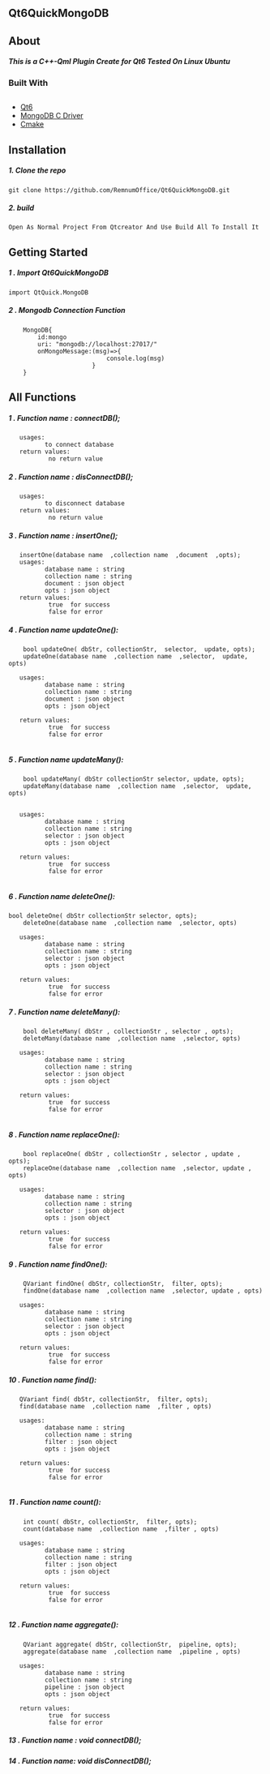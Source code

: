   <h2> Qt6QuickMongoDB </h2>



<!-- ABOUT THE PROJECT -->
## About 
##### This is a C++-Qml Plugin Create for Qt6 Tested On Linux Ubuntu 
### Built With
##  
* [Qt6](https://www.qt.io/product/qt6)
* [MongoDB C Driver](https://www.mongodb.com/docs/drivers/c/)
* [Cmake](https://cmake.org/)



## Installation


##### 1. Clone the repo
```
git clone https://github.com/RemnumOffice/Qt6QuickMongoDB.git  
```

##### 2. build
```
Open As Normal Project From Qtcreator And Use Build All To Install It

```



## Getting Started
##### 1 . Import Qt6QuickMongoDB 

```
import QtQuick.MongoDB
 ```

##### 2 . Mongodb Connection Function 
```
    MongoDB{
        id:mongo
        uri: "mongodb://localhost:27017/"
        onMongoMessage:(msg)=>{
                           console.log(msg)
                       }
    }

```


## All Functions


##### 1 .  Function name : connectDB();
 

```
   usages:
          to connect database 
   return values:
           no return value
```

##### 2 .  Function name : disConnectDB();
 

```
   usages:
          to disconnect database 
   return values:
           no return value
```


##### 3 .  Function name : insertOne();
 

```
   insertOne(database name  ,collection name  ,document  ,opts);
   usages:
          database name : string 
          collection name : string
          document : json object
          opts : json object
   return values:
           true  for success 
           false for error
```


##### 4 .  Function name updateOne(): 
 

```
    bool updateOne( dbStr, collectionStr,  selector,  update, opts);
    updateOne(database name  ,collection name  ,selector,  update, opts)
    
   usages:
          database name : string 
          collection name : string
          document : json object
          opts : json object
          
   return values:
           true  for success 
           false for error


```


##### 5 .  Function name updateMany(): 
 

```
    bool updateMany( dbStr collectionStr selector, update, opts);
    updateMany(database name  ,collection name  ,selector,  update, opts)

    
   usages:
          database name : string 
          collection name : string
          selector : json object
          opts : json object
          
   return values:
           true  for success 
           false for error


```

##### 6 .  Function name deleteOne(): 
 

```
bool deleteOne( dbStr collectionStr selector, opts);
    deleteOne(database name  ,collection name  ,selector, opts)
    
   usages:
          database name : string 
          collection name : string
          selector : json object
          opts : json object
          
   return values:
           true  for success 
           false for error

```

##### 7 .  Function name deleteMany(): 
 

```
    bool deleteMany( dbStr , collectionStr , selector , opts);
    deleteMany(database name  ,collection name  ,selector, opts)
    
   usages:
          database name : string 
          collection name : string
          selector : json object
          opts : json object
          
   return values:
           true  for success 
           false for error


```




##### 8 .  Function name replaceOne(): 
 

```
    bool replaceOne( dbStr , collectionStr , selector , update , opts);
    replaceOne(database name  ,collection name  ,selector, update , opts)
    
   usages:
          database name : string 
          collection name : string
          selector : json object
          opts : json object
          
   return values:
           true  for success 
           false for error

```







##### 9 .  Function name findOne(): 
 

```
    QVariant findOne( dbStr, collectionStr,  filter, opts);
    findOne(database name  ,collection name  ,selector, update , opts)
    
   usages:
          database name : string 
          collection name : string
          selector : json object
          opts : json object
          
   return values:
           true  for success 
           false for error

```




##### 10 .  Function name find(): 
 

```   
   QVariant find( dbStr, collectionStr,  filter, opts);
   find(database name  ,collection name  ,filter , opts)
    
   usages:
          database name : string 
          collection name : string
          filter : json object
          opts : json object
          
   return values:
           true  for success 
           false for error


```




##### 11 .  Function name count(): 
 

```
    int count( dbStr, collectionStr,  filter, opts);
    count(database name  ,collection name  ,filter , opts)
    
   usages:
          database name : string 
          collection name : string
          filter : json object
          opts : json object
          
   return values:
           true  for success 
           false for error


```



##### 12 .  Function name aggregate(): 
 

```
    QVariant aggregate( dbStr, collectionStr,  pipeline, opts);
    aggregate(database name  ,collection name  ,pipeline , opts)
    
   usages:
          database name : string 
          collection name : string
          pipeline : json object
          opts : json object
          
   return values:
           true  for success 
           false for error

```

##### 13 .  Function name :  void connectDB(); 
 


##### 14 .  Function name:  void disConnectDB();
 


















<!-- Installation : Open As Normal Project From Qtcreator and use build all to install it
 -->

<!-- this is a c++/qml plugin for Qt6
tested on linux ubuntu
installation :
open as normal project from qtcreator
and us build all to install it

after installation you can use it from any qml resource file 
usage:

import QtQuick.MongoDB

    MongoDB{
        id:mongo
        uri: "mongodb://localhost:27017/"
        onMongoMessage:(msg)=>{
                           console.log(msg)
                       }
    }


// can used from any js code inside the qml js blocks
Component.onCompleted: {
  mongo.connectDB()
  var obj= {
    "name" : "user",
    "age" : 30
    }
    
  mongo.insertOne("database","users",obj,{})
  // where :
  // database -> is database name
  // users    -> is collection name
  // obj      -> object nedded to insert
  // {}       -> options
  
}

#all functions
-----------------------------------------------------------------------           
-----------------------------------------------------------------------           

-----------------------------------------------------------------------   
    






    QVariant findOne(QString dbStr,QString collectionStr, QJSValue filter,QJSValue opts);
    QVariant find(QString dbStr,QString collectionStr, QJSValue filter,QJSValue opts);
    int count(QString dbStr,QString collectionStr, QJSValue filter,QJSValue opts);

    QVariant aggregate(QString dbStr,QString collectionStr, QJSValue pipeline,QJSValue opts);


    void connectDB();
    void disConnectDB();
 -->
